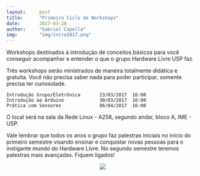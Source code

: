 ```yaml
---
layout:     post
title:      "Primeiro Ciclo de Workshops"
date:       2017-03-20
author:     "Gabriel Capella"
img:        "img/intro2017.png"
---
```


Workshops destinados à introdução de conceitos básicos para você conseguir acompanhar e entender o que o grupo Hardware Livre USP faz.

Três workshops serão ministrados de maneira totalmente didática e gratuita. Você não precisa saber nada para poder participar, somente precisa ter curiosidade.

```
Introdução Grupo/Eletrônica       23/03/2017  16:00
Introdução ao Arduino             30/03/2017  16:00
Prática com Sensores              06/04/2017  16:00
```

O local será na sala da Rede Linux - A258, segundo andar, bloco A, IME - USP.

Vale lembrar que todos os anos o grupo faz palestras iniciais no início do primeiro semestre visando ensinar e conquistar novas pessoas para o instigante mundo do Hardware Livre. No segundo semestre teremos palestras mais avançadas. Fiquem ligados!

<p style="text-align: center;">
    <img src="{{ site.baseurl }}/img/intro2017.png" style="margin: 0 auto; max-height: 400px;" />
</p>
